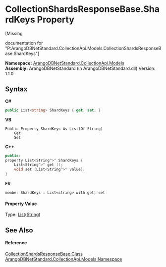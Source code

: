 # CollectionShardsResponseBase.ShardKeys Property 
 

\[Missing <summary> documentation for "P:ArangoDBNetStandard.CollectionApi.Models.CollectionShardsResponseBase.ShardKeys"\]

**Namespace:**&nbsp;<a href="eddef630-2e74-9b99-ee5b-91305adea48b">ArangoDBNetStandard.CollectionApi.Models</a><br />**Assembly:**&nbsp;ArangoDBNetStandard (in ArangoDBNetStandard.dll) Version: 1.1.0

## Syntax

**C#**<br />
``` C#
public List<string> ShardKeys { get; set; }
```

**VB**<br />
``` VB
Public Property ShardKeys As List(Of String)
	Get
	Set
```

**C++**<br />
``` C++
public:
property List<String^>^ ShardKeys {
	List<String^>^ get ();
	void set (List<String^>^ value);
}
```

**F#**<br />
``` F#
member ShardKeys : List<string> with get, set

```


#### Property Value
Type: <a href="https://docs.microsoft.com/dotnet/api/system.collections.generic.list-1" target="_blank" rel="noopener noreferrer">List</a>(<a href="https://docs.microsoft.com/dotnet/api/system.string" target="_blank" rel="noopener noreferrer">String</a>)

## See Also


#### Reference
<a href="b2c3dda6-0651-61aa-9cae-3c9272646073">CollectionShardsResponseBase Class</a><br /><a href="eddef630-2e74-9b99-ee5b-91305adea48b">ArangoDBNetStandard.CollectionApi.Models Namespace</a><br />